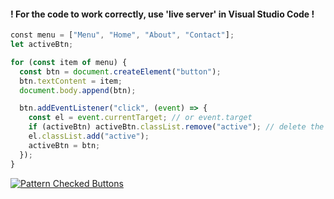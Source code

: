 #### ! For the code to work correctly, use 'live server' in Visual Studio Code !

```js
﻿const menu = ["Menu", "Home", "About", "Contact"];
let activeBtn;

for (const item of menu) {
  const btn = document.createElement("button");
  btn.textContent = item;
  document.body.append(btn);

  btn.addEventListener("click", (event) => {
    const el = event.currentTarget; // or event.target
    if (activeBtn) activeBtn.classList.remove("active"); // delete the old active button
    el.classList.add("active");
    activeBtn = btn;
  });
}
```
[![Pattern Checked Buttons](https://github.com/AndriiKot/VanillaJS__Cooks/blob/main/_001_checked_buttons/__demo__/__v1_0_0__.png)](https://github.com/AndriiKot/VanillaJS__Cooks/blob/main/_001_checked_buttons/_00-0__Best__Praxe__)

